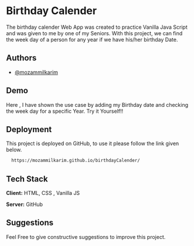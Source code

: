 
# Birthday Calender

The birthday calender Web App was created to practice Vanilla Java Script and was given to me by one of my Seniors.
With this project, we can find the week day of a person for any year if we have his/her birthday Date.   

## Authors

- [@mozammilkarim](https://github.com/mozammilkarim)


## Demo

Here , I have shown the use case by adding my Birthday date and checking the week day for a specific Year.
Try it Yourself!!


## Deployment

This project is deployed on GitHub, to use it please follow the link given below.


```bash
  https://mozammilkarim.github.io/birthdayCalender/
```


## Tech Stack

**Client:** HTML, CSS , Vanilla JS

**Server:** GitHub


## Suggestions

Feel Free to give constructive suggestions to improve this project.

